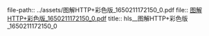 file-path:: ../assets/图解HTTP+彩色版_1650211172150_0.pdf
file:: [图解HTTP+彩色版_1650211172150_0.pdf](../assets/图解HTTP+彩色版_1650211172150_0.pdf)
title:: hls__图解HTTP+彩色版_1650211172150_0
